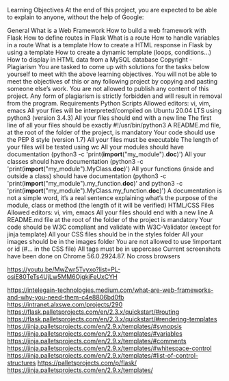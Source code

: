 Learning Objectives
At the end of this project, you are expected to be able to explain to anyone, without the help of Google:

General
What is a Web Framework
How to build a web framework with Flask
How to define routes in Flask
What is a route
How to handle variables in a route
What is a template
How to create a HTML response in Flask by using a template
How to create a dynamic template (loops, conditions…)
How to display in HTML data from a MySQL database
Copyright - Plagiarism
You are tasked to come up with solutions for the tasks below yourself to meet with the above learning objectives.
You will not be able to meet the objectives of this or any following project by copying and pasting someone else’s work.
You are not allowed to publish any content of this project.
Any form of plagiarism is strictly forbidden and will result in removal from the program.
Requirements
Python Scripts
Allowed editors: vi, vim, emacs
All your files will be interpreted/compiled on Ubuntu 20.04 LTS using python3 (version 3.4.3)
All your files should end with a new line
The first line of all your files should be exactly #!/usr/bin/python3
A README.md file, at the root of the folder of the project, is mandatory
Your code should use the PEP 8 style (version 1.7)
All your files must be executable
The length of your files will be tested using wc
All your modules should have documentation (python3 -c 'print(__import__("my_module").__doc__)')
All your classes should have documentation (python3 -c 'print(__import__("my_module").MyClass.__doc__)')
All your functions (inside and outside a class) should have documentation (python3 -c 'print(__import__("my_module").my_function.__doc__)' and python3 -c 'print(__import__("my_module").MyClass.my_function.__doc__)')
A documentation is not a simple word, it’s a real sentence explaining what’s the purpose of the module, class or method (the length of it will be verified)
HTML/CSS Files
Allowed editors: vi, vim, emacs
All your files should end with a new line
A README.md file at the root of the folder of the project is mandatory
Your code should be W3C compliant and validate with W3C-Validator (except for jinja template)
All your CSS files should be in the styles folder
All your images should be in the images folder
You are not allowed to use !important or id (#... in the CSS file)
All tags must be in uppercase
Current screenshots have been done on Chrome 56.0.2924.87.
No cross browsers

https://youtu.be/MwZwr5Tvyxo?list=PL-osiE80TeTs4UjLw5MM6OjgkjFeUxCYH

https://intelegain-technologies.medium.com/what-are-web-frameworks-and-why-you-need-them-c4e8806bd0fb
https://intranet.alxswe.com/projects/290
https://flask.palletsprojects.com/en/2.3.x/quickstart/#routing
https://flask.palletsprojects.com/en/2.3.x/quickstart/#rendering-templates
https://jinja.palletsprojects.com/en/2.9.x/templates/#synopsis
https://jinja.palletsprojects.com/en/2.9.x/templates/#variables
https://jinja.palletsprojects.com/en/2.9.x/templates/#comments
https://jinja.palletsprojects.com/en/2.9.x/templates/#whitespace-control
https://jinja.palletsprojects.com/en/2.9.x/templates/#list-of-control-structures
https://palletsprojects.com/p/flask/
https://jinja.palletsprojects.com/en/2.9.x/templates/
